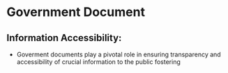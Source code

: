 # Government Document 
## Information Accessibility:
  -  Goverment documents play a pivotal role in ensuring transparency
      and accessibility of crucial information to the public fostering
